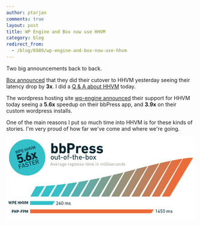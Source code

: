 ```yaml
---
author: ptarjan
comments: true
layout: post
title: WP Engine and Box now use HHVM
category: blog
redirect_from:
  - /blog/6989/wp-engine-and-box-now-use-hhvm
---
```


Two big announcements back to back.

[Box announced](http://tech.blog.box.com/2014/11/box-on-hhvm/) that they did their cutover to HHVM yesterday seeing their latency drop by **3x**. I did a [Q & A about HHVM](https://tech.blog.box.com/2014/11/hhvm-q-and-a/) today.

<!--truncate-->

The wordpress hosting site [wp-engine announced](http://wpengine.com/2014/11/19/hhvm-project-mercury/) their support for HHVM today seeing a **5.6x** speedup on their bbPress app, and **3.9x** on their custom wordpress installs.

One of the main reasons I put so much time into HHVM is for these kinds of stories. I'm very proud of how far we've come and where we're going.

![](/static/images/posts/WPE-bbPress-hhvm.jpg)
